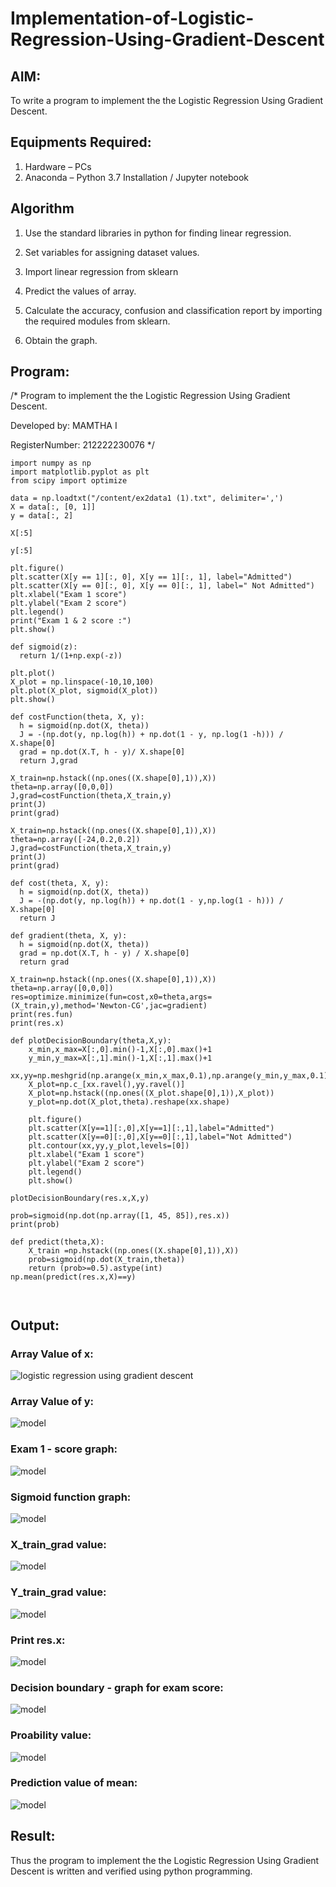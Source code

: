 # Implementation-of-Logistic-Regression-Using-Gradient-Descent

## AIM:
To write a program to implement the the Logistic Regression Using Gradient Descent.

## Equipments Required:
1. Hardware – PCs
2. Anaconda – Python 3.7 Installation / Jupyter notebook

## Algorithm
1. Use the standard libraries in python for finding linear regression. 
2. Set variables for assigning dataset values. 
3. Import linear regression from sklearn

4. Predict the values of array. 

5. Calculate the accuracy, confusion and classification report by importing the required modules from sklearn. 
6. Obtain the graph. 

## Program:

/*
Program to implement the the Logistic Regression Using Gradient Descent.

Developed by: MAMTHA I

RegisterNumber:  212222230076
*/
```
import numpy as np
import matplotlib.pyplot as plt
from scipy import optimize

data = np.loadtxt("/content/ex2data1 (1).txt", delimiter=',')
X = data[:, [0, 1]]
y = data[:, 2]

X[:5]

y[:5]

plt.figure()
plt.scatter(X[y == 1][:, 0], X[y == 1][:, 1], label="Admitted")
plt.scatter(X[y == 0][:, 0], X[y == 0][:, 1], label=" Not Admitted")
plt.xlabel("Exam 1 score")
plt.ylabel("Exam 2 score")
plt.legend()
print("Exam 1 & 2 score :")
plt.show()

def sigmoid(z):
  return 1/(1+np.exp(-z))

plt.plot()
X_plot = np.linspace(-10,10,100)
plt.plot(X_plot, sigmoid(X_plot))
plt.show()

def costFunction(theta, X, y):
  h = sigmoid(np.dot(X, theta))
  J = -(np.dot(y, np.log(h)) + np.dot(1 - y, np.log(1 -h))) / X.shape[0]
  grad = np.dot(X.T, h - y)/ X.shape[0]
  return J,grad

X_train=np.hstack((np.ones((X.shape[0],1)),X))
theta=np.array([0,0,0])
J,grad=costFunction(theta,X_train,y)
print(J)
print(grad)

X_train=np.hstack((np.ones((X.shape[0],1)),X))
theta=np.array([-24,0.2,0.2])
J,grad=costFunction(theta,X_train,y)
print(J)
print(grad)

def cost(theta, X, y):
  h = sigmoid(np.dot(X, theta))
  J = -(np.dot(y, np.log(h)) + np.dot(1 - y,np.log(1 - h))) / X.shape[0]
  return J

def gradient(theta, X, y):
  h = sigmoid(np.dot(X, theta))
  grad = np.dot(X.T, h - y) / X.shape[0]
  return grad

X_train=np.hstack((np.ones((X.shape[0],1)),X))
theta=np.array([0,0,0])
res=optimize.minimize(fun=cost,x0=theta,args=(X_train,y),method='Newton-CG',jac=gradient)
print(res.fun)
print(res.x)

def plotDecisionBoundary(theta,X,y):
    x_min,x_max=X[:,0].min()-1,X[:,0].max()+1
    y_min,y_max=X[:,1].min()-1,X[:,1].max()+1
    xx,yy=np.meshgrid(np.arange(x_min,x_max,0.1),np.arange(y_min,y_max,0.1))
    X_plot=np.c_[xx.ravel(),yy.ravel()]
    X_plot=np.hstack((np.ones((X_plot.shape[0],1)),X_plot))
    y_plot=np.dot(X_plot,theta).reshape(xx.shape)
    
    plt.figure()
    plt.scatter(X[y==1][:,0],X[y==1][:,1],label="Admitted")
    plt.scatter(X[y==0][:,0],X[y==0][:,1],label="Not Admitted")
    plt.contour(xx,yy,y_plot,levels=[0])
    plt.xlabel("Exam 1 score")
    plt.ylabel("Exam 2 score")
    plt.legend()
    plt.show()

plotDecisionBoundary(res.x,X,y)

prob=sigmoid(np.dot(np.array([1, 45, 85]),res.x))
print(prob)

def predict(theta,X):
    X_train =np.hstack((np.ones((X.shape[0],1)),X))
    prob=sigmoid(np.dot(X_train,theta))
    return (prob>=0.5).astype(int)
np.mean(predict(res.x,X)==y)



```
## Output:
### Array Value of x:

![logistic regression using gradient descent](./Array%20of%20x.png)
### Array Value of y:

![model](./array%20of%20y.png)
### Exam 1 - score graph:

![model](./exam1%20score%20graph.png)
### Sigmoid function graph:

![model](./sigmoid.png)
### X_train_grad value:

![model](./x%20train.png)
### Y_train_grad value:

![model](./y%20train.png)
### Print res.x:

![model](./res%20x.png)
### Decision boundary - graph for exam score:

![model](./decision%20boundary.png)
### Proability value:
![model](./prob%20value.png)
### Prediction value of mean:

![model](./mean.png)



## Result:
Thus the program to implement the the Logistic Regression Using Gradient Descent is written and verified using python programming.

